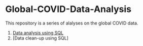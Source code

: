 # Global-COVID-Data-Analysis
This repository is a series of alalyses on the global COVID data.

1. [Data analysis using SQL](https://github.com/saramille/Global-COVID-Data-Analysis/blob/main/COVID_data_exploratory_analysis.sql)
3. [Data clean-up using SQL]

